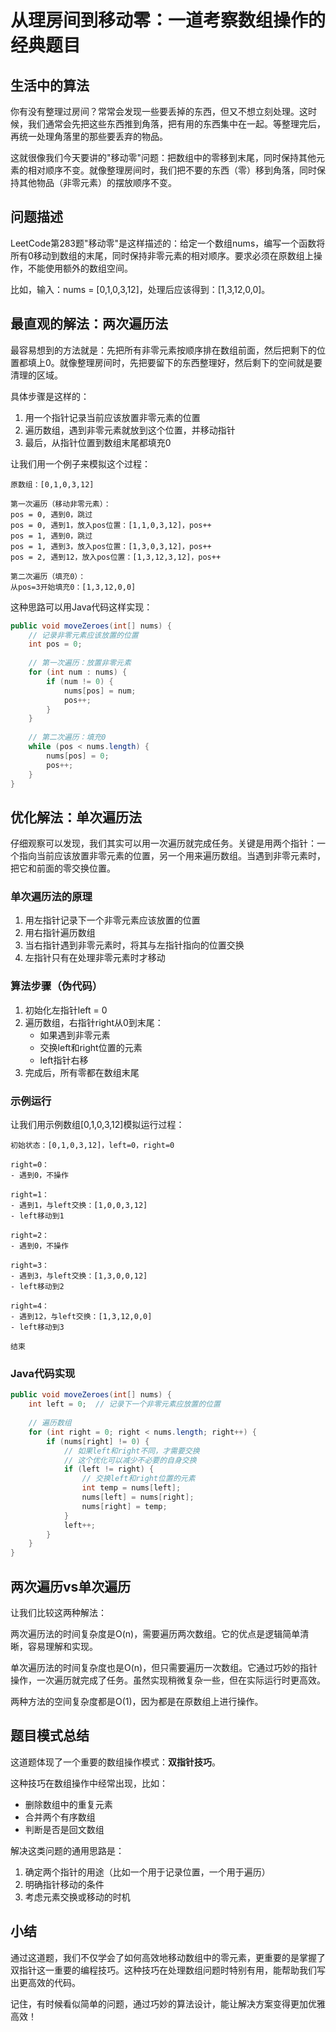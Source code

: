# 从理房间到移动零：一道考察数组操作的经典题目

## 生活中的算法
你有没有整理过房间？常常会发现一些要丢掉的东西，但又不想立刻处理。这时候，我们通常会先把这些东西推到角落，把有用的东西集中在一起。等整理完后，再统一处理角落里的那些要丢弃的物品。

这就很像我们今天要讲的"移动零"问题：把数组中的零移到末尾，同时保持其他元素的相对顺序不变。就像整理房间时，我们把不要的东西（零）移到角落，同时保持其他物品（非零元素）的摆放顺序不变。

## 问题描述
LeetCode第283题"移动零"是这样描述的：给定一个数组nums，编写一个函数将所有0移动到数组的末尾，同时保持非零元素的相对顺序。要求必须在原数组上操作，不能使用额外的数组空间。

比如，输入：nums = [0,1,0,3,12]，处理后应该得到：[1,3,12,0,0]。

## 最直观的解法：两次遍历法
最容易想到的方法就是：先把所有非零元素按顺序排在数组前面，然后把剩下的位置都填上0。就像整理房间时，先把要留下的东西整理好，然后剩下的空间就是要清理的区域。

具体步骤是这样的：
1. 用一个指针记录当前应该放置非零元素的位置
2. 遍历数组，遇到非零元素就放到这个位置，并移动指针
3. 最后，从指针位置到数组末尾都填充0

让我们用一个例子来模拟这个过程：
```
原数组：[0,1,0,3,12]

第一次遍历（移动非零元素）：
pos = 0, 遇到0，跳过
pos = 0, 遇到1，放入pos位置：[1,1,0,3,12]，pos++
pos = 1, 遇到0，跳过
pos = 1, 遇到3，放入pos位置：[1,3,0,3,12]，pos++
pos = 2, 遇到12，放入pos位置：[1,3,12,3,12]，pos++

第二次遍历（填充0）：
从pos=3开始填充0：[1,3,12,0,0]
```

这种思路可以用Java代码这样实现：
```java
public void moveZeroes(int[] nums) {
    // 记录非零元素应该放置的位置
    int pos = 0;
    
    // 第一次遍历：放置非零元素
    for (int num : nums) {
        if (num != 0) {
            nums[pos] = num;
            pos++;
        }
    }
    
    // 第二次遍历：填充0
    while (pos < nums.length) {
        nums[pos] = 0;
        pos++;
    }
}
```

## 优化解法：单次遍历法
仔细观察可以发现，我们其实可以用一次遍历就完成任务。关键是用两个指针：一个指向当前应该放置非零元素的位置，另一个用来遍历数组。当遇到非零元素时，把它和前面的零交换位置。

### 单次遍历法的原理
1. 用左指针记录下一个非零元素应该放置的位置
2. 用右指针遍历数组
3. 当右指针遇到非零元素时，将其与左指针指向的位置交换
4. 左指针只有在处理非零元素时才移动

### 算法步骤（伪代码）
1. 初始化左指针left = 0
2. 遍历数组，右指针right从0到末尾：
   - 如果遇到非零元素
   - 交换left和right位置的元素
   - left指针右移
3. 完成后，所有零都在数组末尾

### 示例运行
让我们用示例数组[0,1,0,3,12]模拟运行过程：
```
初始状态：[0,1,0,3,12]，left=0，right=0

right=0：
- 遇到0，不操作

right=1：
- 遇到1，与left交换：[1,0,0,3,12]
- left移动到1

right=2：
- 遇到0，不操作

right=3：
- 遇到3，与left交换：[1,3,0,0,12]
- left移动到2

right=4：
- 遇到12，与left交换：[1,3,12,0,0]
- left移动到3

结束
```

### Java代码实现
```java
public void moveZeroes(int[] nums) {
    int left = 0;  // 记录下一个非零元素应放置的位置
    
    // 遍历数组
    for (int right = 0; right < nums.length; right++) {
        if (nums[right] != 0) {
            // 如果left和right不同，才需要交换
            // 这个优化可以减少不必要的自身交换
            if (left != right) {
                // 交换left和right位置的元素
                int temp = nums[left];
                nums[left] = nums[right];
                nums[right] = temp;
            }
            left++;
        }
    }
}
```

## 两次遍历vs单次遍历
让我们比较这两种解法：

两次遍历法的时间复杂度是O(n)，需要遍历两次数组。它的优点是逻辑简单清晰，容易理解和实现。

单次遍历法的时间复杂度也是O(n)，但只需要遍历一次数组。它通过巧妙的指针操作，一次遍历就完成了任务。虽然实现稍微复杂一些，但在实际运行时更高效。

两种方法的空间复杂度都是O(1)，因为都是在原数组上进行操作。

## 题目模式总结
这道题体现了一个重要的数组操作模式：**双指针技巧**。

这种技巧在数组操作中经常出现，比如：
- 删除数组中的重复元素
- 合并两个有序数组
- 判断是否是回文数组

解决这类问题的通用思路是：
1. 确定两个指针的用途（比如一个用于记录位置，一个用于遍历）
2. 明确指针移动的条件
3. 考虑元素交换或移动的时机

## 小结
通过这道题，我们不仅学会了如何高效地移动数组中的零元素，更重要的是掌握了双指针这一重要的编程技巧。这种技巧在处理数组问题时特别有用，能帮助我们写出更高效的代码。

记住，有时候看似简单的问题，通过巧妙的算法设计，能让解决方案变得更加优雅高效！


